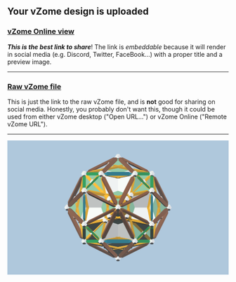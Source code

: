 ## Your vZome design is uploaded

### [vZome Online view][embed]

***This is the best link to share***!  The link is *embeddable* because it will render in social media (e.g. Discord, Twitter, FaceBook...) with a proper title and a preview image.

---

### [Raw vZome file][raw]

This is just the link to the raw vZome file, and is **not** good for
sharing on social media.
Honestly, you probably don't want this, though it could be used from either
vZome desktop ("Open URL...") or vZome Online ("Remote vZome URL").

---

![Image](<RD-plus-4-Twins.png>)


[embed]: <https://vzome.com/app/embed.py?url=https://raw.githubusercontent.com/John-Kostick/vzome-sharing/main/2021/11/27/10-20-37-RD-plus-4-Twins/RD-plus-4-Twins.vZome>
[raw]: <https://raw.githubusercontent.com/John-Kostick/vzome-sharing/main/2021/11/27/10-20-37-RD-plus-4-Twins/RD-plus-4-Twins.vZome>
